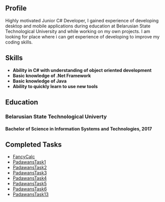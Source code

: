 ## Profile
Highly motivated Junior C# Developer, I gained experience of developing desktop and mobile applications during education at Belarusian State Technological University and while working on my own projects. I am looking for place where i can get experience of developing to improve my coding skills.

## Skills
- **Ability in C# with understanding of object oriented development**
- **Basic knowledge of .Net Framework** 
- **Basic knowledge of Java**
- **Ability to quickly learn to use new tools**

## Education
### **Belarusian State Technological Univerty**     ####   
#### **Bachelor of Science in Information Systems and Technologies, 2017** #####

## Completed Tasks
- <a href="https://github.com/chevzh/FancyCalc">FancyCalc</a>
- <a href="https://github.com/chevzh/PadawansTask1">PadawansTask1</a>
- <a href="https://github.com/chevzh/PadawansTask2">PadawansTask2</a>
- <a href="https://github.com/chevzh/PadawansTask3">PadawansTask3</a>
- <a href="https://github.com/chevzh/PadawansTask4">PadawansTask4</a>
- <a href="https://github.com/chevzh/PadawansTask5">PadawansTask5</a>
- <a href="https://github.com/chevzh/PadawansTask6">PadawansTask6</a>
- <a href="https://github.com/chevzh/PadawansTask13">PadawansTask13</a>
